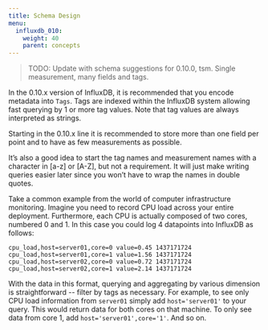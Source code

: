 ```yaml
---
title: Schema Design
menu:
  influxdb_010:
    weight: 40
    parent: concepts
---
```


>TODO: Update with schema suggestions for 0.10.0, tsm. Single measurement, many fields and tags. 

In the 0.10.x version of InfluxDB, it is recommended that you encode metadata into `Tags`.
Tags are indexed within the InfluxDB system allowing fast querying by 1 or more tag values.
Note that tag values are always interpreted as strings.

Starting in the 0.10.x line it is recommended to store more than one field per point and to have as few measurements as possible. 

It’s also a good idea to start the tag names and measurement names with a character in [a-z] or [A-Z], but not a requirement.
It will just make writing queries easier later since you won’t have to wrap the names in double quotes.

Take a common example from the world of computer infrastructure monitoring.
Imagine you need to record CPU load across your entire deployment.
Furthermore, each CPU is actually composed of two cores, numbered 0 and 1.
In this case you could log 4 datapoints into InfluxDB as follows:

```
cpu_load,host=server01,core=0 value=0.45 1437171724
cpu_load,host=server01,core=1 value=1.56 1437171724
cpu_load,host=server02,core=0 value=0.72 1437171724
cpu_load,host=server02,core=1 value=2.14 1437171724
```

With the data in this format, querying and aggregating by various dimension is straightforward -- filter by tags as necessary.
For example, to see only CPU load information from `server01` simply add `host='server01'` to your query.
This would return data for both cores on that machine.
To only see data from core 1, add `host='server01',core='1'`.
And so on.

